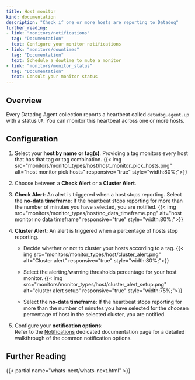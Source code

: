 ```yaml
---
title: Host monitor
kind: documentation
description: "Check if one or more hosts are reporting to Datadog"
further_reading:
- link: "monitors/notifications"
  tag: "Documentation"
  text: Configure your monitor notifications
- link: "monitors/downtimes"
  tag: "Documentation"
  text: Schedule a dowtime to mute a monitor
- link: "monitors/monitor_status"
  tag: "Documentation"
  text: Consult your monitor status
---
```


## Overview

Every Datadog Agent collection reports a heartbeat called `datadog.agent.up`
with a status `UP`. You can monitor this heartbeat across one or more hosts.

## Configuration

1. Select your **host by name or tag(s)**. Providing a tag monitors every host that has that tag or tag combination.
    {{< img src="monitors/monitor_types/host/host_monitor_pick_hosts.png" alt="host monitor pick hosts" responsive="true" style="width:80%;">}}

2. Choose between a **Check Alert** or a **Cluster Alert**.

3. **Check Alert**: An alert is triggered when a host stops reporting.
    Select the **no-data timeframe**: If the heartbeat stops reporting for more than the number of minutes you have selected, you are notified.
    {{< img src="monitors/monitor_types/host/no_data_timeframe.png" alt="host monitor no data timeframe" responsive="true" style="width:80%;">}}

4. **Cluster Alert**: An alert is triggered when a percentage of hosts stop reporting.
    * Decide whether or not to cluster your hosts according to a tag.
        {{< img src="monitors/monitor_types/host/cluster_alert.png" alt="Cluster alert" responsive="true" style="width:80%;">}}

    * Select the alerting/warning thresholds percentage for your host monitor. 
        {{< img src="monitors/monitor_types/host/cluster_alert_setup.png" alt="cluster alert setup" responsive="true" style="width:75%;">}} 

    * Select the **no-data timeframe**: If the heartbeat stops reporting for more than the number of minutes you have selected for the choosen percentage of host in the selected cluster, you are notified.

5. Configure your **notification options**:  
    Refer to the [Notifications][1] dedicated documentation page for a detailed walkthrough of the common notification options.

## Further Reading 
{{< partial name="whats-next/whats-next.html" >}}

[1]: /monitors/notifications
